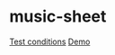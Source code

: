 # music-sheet
[Test conditions](https://gist.github.com/mkozhukh/66a94a835d393908323b44084f5b3725)
[Demo](https://ihargit.github.io/music-sheet/)